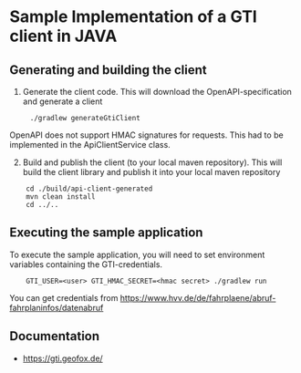 # Sample Implementation of a GTI client in JAVA

## Generating and building the client 

1. Generate the client code. 
This will download the OpenAPI-specification and generate a client
```
     ./gradlew generateGtiClient
```
OpenAPI does not support HMAC signatures for requests. This had to be implemented in the ApiClientService class.

2. Build and publish the client (to your local maven repository). This  will build the client library and publish it into your local maven repository
```
    cd ./build/api-client-generated
    mvn clean install
    cd ../..
```

## Executing the sample application
To execute the sample application, you will need to set environment variables containing the GTI-credentials.
```
    GTI_USER=<user> GTI_HMAC_SECRET=<hmac secret> ./gradlew run
```

You can get credentials from https://www.hvv.de/de/fahrplaene/abruf-fahrplaninfos/datenabruf

## Documentation
* https://gti.geofox.de/
